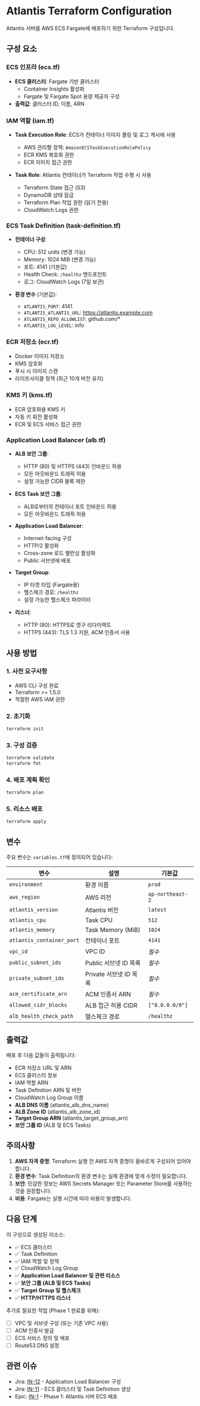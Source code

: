 # Atlantis Terraform Configuration

Atlantis 서버를 AWS ECS Fargate에 배포하기 위한 Terraform 구성입니다.

## 구성 요소

### ECS 인프라 (ecs.tf)
- **ECS 클러스터**: Fargate 기반 클러스터
  - Container Insights 활성화
  - Fargate 및 Fargate Spot 용량 제공자 구성
- **출력값**: 클러스터 ID, 이름, ARN

### IAM 역할 (iam.tf)
- **Task Execution Role**: ECS가 컨테이너 이미지 풀링 및 로그 게시에 사용
  - AWS 관리형 정책: `AmazonECSTaskExecutionRolePolicy`
  - ECR KMS 복호화 권한
  - ECR 이미지 접근 권한

- **Task Role**: Atlantis 컨테이너가 Terraform 작업 수행 시 사용
  - Terraform State 접근 (S3)
  - DynamoDB 상태 잠금
  - Terraform Plan 작업 권한 (읽기 전용)
  - CloudWatch Logs 권한

### ECS Task Definition (task-definition.tf)
- **컨테이너 구성**:
  - CPU: 512 units (변경 가능)
  - Memory: 1024 MiB (변경 가능)
  - 포트: 4141 (기본값)
  - Health Check: `/healthz` 엔드포인트
  - 로그: CloudWatch Logs (7일 보관)

- **환경 변수** (기본값):
  - `ATLANTIS_PORT`: 4141
  - `ATLANTIS_ATLANTIS_URL`: https://atlantis.example.com
  - `ATLANTIS_REPO_ALLOWLIST`: github.com/*
  - `ATLANTIS_LOG_LEVEL`: info

### ECR 저장소 (ecr.tf)
- Docker 이미지 저장소
- KMS 암호화
- 푸시 시 이미지 스캔
- 라이프사이클 정책 (최근 10개 버전 유지)

### KMS 키 (kms.tf)
- ECR 암호화용 KMS 키
- 자동 키 회전 활성화
- ECR 및 ECS 서비스 접근 권한

### Application Load Balancer (alb.tf)
- **ALB 보안 그룹**:
  - HTTP (80) 및 HTTPS (443) 인바운드 허용
  - 모든 아웃바운드 트래픽 허용
  - 설정 가능한 CIDR 블록 제한

- **ECS Task 보안 그룹**:
  - ALB로부터의 컨테이너 포트 인바운드 허용
  - 모든 아웃바운드 트래픽 허용

- **Application Load Balancer**:
  - Internet-facing 구성
  - HTTP/2 활성화
  - Cross-zone 로드 밸런싱 활성화
  - Public 서브넷에 배포

- **Target Group**:
  - IP 타겟 타입 (Fargate용)
  - 헬스체크 경로: `/healthz`
  - 설정 가능한 헬스체크 파라미터

- **리스너**:
  - HTTP (80): HTTPS로 영구 리다이렉트
  - HTTPS (443): TLS 1.3 지원, ACM 인증서 사용

## 사용 방법

### 1. 사전 요구사항
- AWS CLI 구성 완료
- Terraform >= 1.5.0
- 적절한 AWS IAM 권한

### 2. 초기화
```bash
terraform init
```

### 3. 구성 검증
```bash
terraform validate
terraform fmt
```

### 4. 배포 계획 확인
```bash
terraform plan
```

### 5. 리소스 배포
```bash
terraform apply
```

## 변수

주요 변수는 `variables.tf`에 정의되어 있습니다:

| 변수 | 설명 | 기본값 |
|------|------|--------|
| `environment` | 환경 이름 | `prod` |
| `aws_region` | AWS 리전 | `ap-northeast-2` |
| `atlantis_version` | Atlantis 버전 | `latest` |
| `atlantis_cpu` | Task CPU | `512` |
| `atlantis_memory` | Task Memory (MiB) | `1024` |
| `atlantis_container_port` | 컨테이너 포트 | `4141` |
| `vpc_id` | VPC ID | *필수* |
| `public_subnet_ids` | Public 서브넷 ID 목록 | *필수* |
| `private_subnet_ids` | Private 서브넷 ID 목록 | *필수* |
| `acm_certificate_arn` | ACM 인증서 ARN | *필수* |
| `allowed_cidr_blocks` | ALB 접근 허용 CIDR | `["0.0.0.0/0"]` |
| `alb_health_check_path` | 헬스체크 경로 | `/healthz` |

## 출력값

배포 후 다음 값들이 출력됩니다:
- ECR 저장소 URL 및 ARN
- ECS 클러스터 정보
- IAM 역할 ARN
- Task Definition ARN 및 버전
- CloudWatch Log Group 이름
- **ALB DNS 이름** (atlantis_alb_dns_name)
- **ALB Zone ID** (atlantis_alb_zone_id)
- **Target Group ARN** (atlantis_target_group_arn)
- **보안 그룹 ID** (ALB 및 ECS Tasks)

## 주의사항

1. **AWS 자격 증명**: Terraform 실행 전 AWS 자격 증명이 올바르게 구성되어 있어야 합니다.
2. **환경 변수**: Task Definition의 환경 변수는 실제 환경에 맞게 수정이 필요합니다.
3. **보안**: 민감한 정보는 AWS Secrets Manager 또는 Parameter Store를 사용하는 것을 권장합니다.
4. **비용**: Fargate는 실행 시간에 따라 비용이 발생합니다.

## 다음 단계

이 구성으로 생성된 리소스:
- ✅ ECS 클러스터
- ✅ Task Definition
- ✅ IAM 역할 및 정책
- ✅ CloudWatch Log Group
- ✅ **Application Load Balancer 및 관련 리소스**
- ✅ **보안 그룹 (ALB 및 ECS Tasks)**
- ✅ **Target Group 및 헬스체크**
- ✅ **HTTP/HTTPS 리스너**

추가로 필요한 작업 (Phase 1 완료를 위해):
- [ ] VPC 및 서브넷 구성 (또는 기존 VPC 사용)
- [ ] ACM 인증서 발급
- [ ] ECS 서비스 정의 및 배포
- [ ] Route53 DNS 설정

## 관련 이슈

- Jira: [IN-12](https://ryuqqq.atlassian.net/browse/IN-12) - Application Load Balancer 구성
- Jira: [IN-11](https://ryuqqq.atlassian.net/browse/IN-11) - ECS 클러스터 및 Task Definition 생성
- Epic: [IN-1](https://ryuqqq.atlassian.net/browse/IN-1) - Phase 1: Atlantis 서버 ECS 배포
